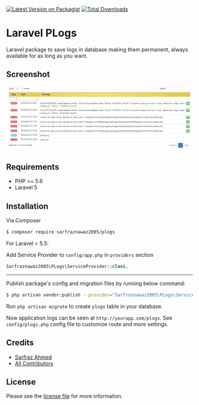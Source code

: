 [![Latest Version on Packagist][ico-version]][link-packagist]
[![Total Downloads][ico-downloads]][link-downloads]

# Laravel PLogs

Laravel package to save logs in database making them permanent, always available for as long as you want.

## Screenshot

![Main Window](https://github.com/sarfraznawaz2005/plogs/blob/master/screen.jpg?raw=true)

## Requirements

 - PHP >= 5.6
 - Laravel 5

## Installation

Via Composer

``` bash
$ composer require sarfraznawaz2005/plogs
```

For Laravel < 5.5:

Add Service Provider to `config/app.php` in `providers` section
```php
Sarfraznawaz2005\PLogs\ServiceProvider::class,
```


---

Publish package's config and migration files by running below command:

```bash
$ php artisan vendor:publish --provider="Sarfraznawaz2005\PLogs\ServiceProvider"
```

Run `php artisan migrate` to create `plogs` table in your database.

Now application logs can be seen at `http://yourapp.com/plogs`. See `config/plogs.php` config file to customize route and more settings.

## Credits

- [Sarfraz Ahmed][link-author]
- [All Contributors][link-contributors]

## License

Please see the [license file](license.md) for more information.

[ico-version]: https://img.shields.io/packagist/v/sarfraznawaz2005/plogs.svg?style=flat-square
[ico-downloads]: https://img.shields.io/packagist/dt/sarfraznawaz2005/plogs.svg?style=flat-square

[link-packagist]: https://packagist.org/packages/sarfraznawaz2005/plogs
[link-downloads]: https://packagist.org/packages/sarfraznawaz2005/plogs
[link-author]: https://github.com/sarfraznawaz2005
[link-contributors]: https://github.com/sarfraznawaz2005/plogs/graphs/contributors